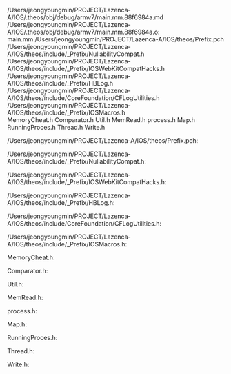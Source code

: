 /Users/jeongyoungmin/PROJECT/Lazenca-A/IOS/.theos/obj/debug/armv7/main.mm.88f6984a.md /Users/jeongyoungmin/PROJECT/Lazenca-A/IOS/.theos/obj/debug/armv7/main.mm.88f6984a.o: \
  main.mm /Users/jeongyoungmin/PROJECT/Lazenca-A/IOS/theos/Prefix.pch \
  /Users/jeongyoungmin/PROJECT/Lazenca-A/IOS/theos/include/_Prefix/NullabilityCompat.h \
  /Users/jeongyoungmin/PROJECT/Lazenca-A/IOS/theos/include/_Prefix/IOSWebKitCompatHacks.h \
  /Users/jeongyoungmin/PROJECT/Lazenca-A/IOS/theos/include/_Prefix/HBLog.h \
  /Users/jeongyoungmin/PROJECT/Lazenca-A/IOS/theos/include/CoreFoundation/CFLogUtilities.h \
  /Users/jeongyoungmin/PROJECT/Lazenca-A/IOS/theos/include/_Prefix/IOSMacros.h \
  MemoryCheat.h Comparator.h Util.h MemRead.h process.h Map.h \
  RunningProces.h Thread.h Write.h

/Users/jeongyoungmin/PROJECT/Lazenca-A/IOS/theos/Prefix.pch:

/Users/jeongyoungmin/PROJECT/Lazenca-A/IOS/theos/include/_Prefix/NullabilityCompat.h:

/Users/jeongyoungmin/PROJECT/Lazenca-A/IOS/theos/include/_Prefix/IOSWebKitCompatHacks.h:

/Users/jeongyoungmin/PROJECT/Lazenca-A/IOS/theos/include/_Prefix/HBLog.h:

/Users/jeongyoungmin/PROJECT/Lazenca-A/IOS/theos/include/CoreFoundation/CFLogUtilities.h:

/Users/jeongyoungmin/PROJECT/Lazenca-A/IOS/theos/include/_Prefix/IOSMacros.h:

MemoryCheat.h:

Comparator.h:

Util.h:

MemRead.h:

process.h:

Map.h:

RunningProces.h:

Thread.h:

Write.h:
